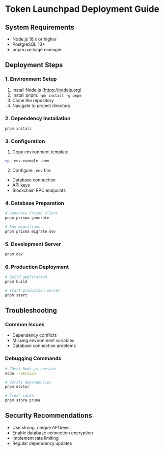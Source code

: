 # Token Launchpad Deployment Guide

## System Requirements
- Node.js 18.x or higher
- PostgreSQL 13+
- pnpm package manager

## Deployment Steps

### 1. Environment Setup
1. Install Node.js (https://nodejs.org)
2. Install pnpm: `npm install -g pnpm`
3. Clone the repository
4. Navigate to project directory

### 2. Dependency Installation
```bash
pnpm install
```

### 3. Configuration
1. Copy environment template
```bash
cp .env.example .env
```

2. Configure `.env` file:
- Database connection
- API keys
- Blockchain RPC endpoints

### 4. Database Preparation
```bash
# Generate Prisma client
pnpm prisma generate

# Run migrations
pnpm prisma migrate dev
```

### 5. Development Server
```bash
pnpm dev
```

### 6. Production Deployment
```bash
# Build application
pnpm build

# Start production server
pnpm start
```

## Troubleshooting

### Common Issues
- Dependency conflicts
- Missing environment variables
- Database connection problems

### Debugging Commands
```bash
# Check Node.js version
node --version

# Verify dependencies
pnpm doctor

# Clear cache
pnpm store prune
```

## Security Recommendations
- Use strong, unique API keys
- Enable database connection encryption
- Implement rate limiting
- Regular dependency updates
